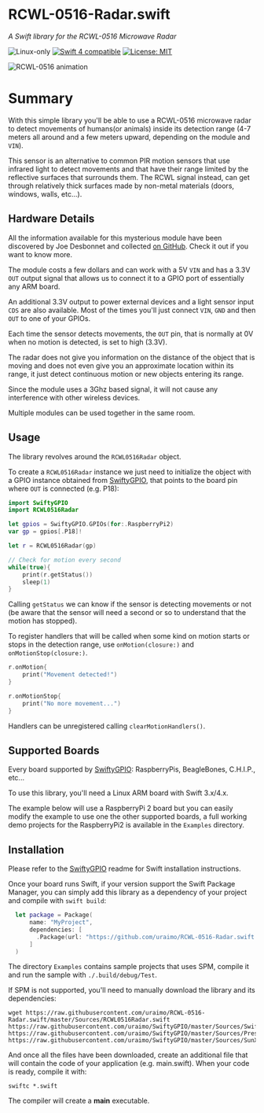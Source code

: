 # RCWL-0516-Radar.swift

*A Swift library for the RCWL-0516 Microwave Radar*

<p>
<img src="https://img.shields.io/badge/os-linux-green.svg?style=flat" alt="Linux-only" />
<a href="https://developer.apple.com/swift"><img src="https://img.shields.io/badge/swift4-compatible-4BC51D.svg?style=flat" alt="Swift 4 compatible" /></a>
<a href="https://raw.githubusercontent.com/uraimo/RCWL-0516-Radar.swift/master/LICENSE"><img src="http://img.shields.io/badge/license-MIT-blue.svg?style=flat" alt="License: MIT" /></a>
</p>
 
![RCWL-0516 animation](https://github.com/uraimo/RCWL-0516-Radar.swift/raw/master/radar.gif)

# Summary

With this simple library you'll be able to use a RCWL-0516 microwave radar to detect movements of humans(or animals) inside its detection range (4-7 meters all around and a few meters upward, depending on the module and `VIN`).

This sensor is an alternative to common PIR motion sensors that use infrared light to detect movements and that have their range limited by the reflective surfaces that surrounds them. The RCWL signal instead, can get through relatively thick surfaces made by non-metal materials (doors, windows, walls, etc...).

## Hardware Details

All the information available for this mysterious module have been discovered by Joe Desbonnet and collected [on GitHub](https://github.com/jdesbonnet/RCWL-0516). Check it out if you want to know more.

The module costs a few dollars and can work with a 5V `VIN` and has a 3.3V `OUT` output signal that allows us to connect it to a GPIO port of essentially any ARM board. 

An additional 3.3V output to power external devices and a light sensor input `CDS` are also available. Most of the times you'll just connect `VIN`, `GND` and then `OUT` to one of your GPIOs.

Each time the sensor detects movements, the `OUT` pin, that is normally at 0V when no motion is detected, is set to high (3.3V).

The radar does not give you information on the distance of the object that is moving and does not even give you an approximate location within its range, it just detect continuous motion or new objects entering its range.

Since the module uses a 3Ghz based signal, it will not cause any interference with other wireless devices.

Multiple modules can be used together in the same room.

## Usage
                                                                                                 
The library revolves around the `RCWL0516Radar` object. 

To create a `RCWL0516Radar` instance we just need to initialize the object with a GPIO instance obtained from [SwiftyGPIO](https://github.com/uraimo/SwiftyGPIO), that points to the board pin where `OUT` is connected (e.g. P18):

```swift
import SwiftyGPIO
import RCWL0516Radar

let gpios = SwiftyGPIO.GPIOs(for:.RaspberryPi2)
var gp = gpios[.P18]!

let r = RCWL0516Radar(gp)

// Check for motion every second
while(true){
    print(r.getStatus())
    sleep(1)
}
```

Calling `getStatus` we can know if the sensor is detecting movements or not (be aware that the sensor will need a second or so to understand that the motion has stopped).

To register handlers that will be called when some kind on motion starts or stops in the detection range, use `onMotion(closure:)` and `onMotionStop(closure:)`.

```swift
r.onMotion{
    print("Movement detected!")
}

r.onMotionStop{
    print("No more movement...")
}
```
Handlers can be unregistered calling `clearMotionHandlers()`.

## Supported Boards

Every board supported by [SwiftyGPIO](https://github.com/uraimo/SwiftyGPIO): RaspberryPis, BeagleBones, C.H.I.P., etc...

To use this library, you'll need a Linux ARM board with Swift 3.x/4.x.

The example below will use a RaspberryPi 2 board but you can easily modify the example to use one the other supported boards, a full working demo projects for the RaspberryPi2 is available in the `Examples` directory.


## Installation

Please refer to the [SwiftyGPIO](https://github.com/uraimo/SwiftyGPIO) readme for Swift installation instructions.

Once your board runs Swift, if your version support the Swift Package Manager, you can simply add this library as a dependency of your project and compile with `swift build`:

```swift
  let package = Package(
      name: "MyProject",
      dependencies: [
        .Package(url: "https://github.com/uraimo/RCWL-0516-Radar.swift.git", majorVersion: 2),
      ]
  ) 
```

The directory `Examples` contains sample projects that uses SPM, compile it and run the sample with `./.build/debug/Test`.

If SPM is not supported, you'll need to manually download the library and its dependencies: 

    wget https://raw.githubusercontent.com/uraimo/RCWL-0516-Radar.swift/master/Sources/RCWL0516Radar.swift https://raw.githubusercontent.com/uraimo/SwiftyGPIO/master/Sources/SwiftyGPIO.swift https://raw.githubusercontent.com/uraimo/SwiftyGPIO/master/Sources/Presets.swift https://raw.githubusercontent.com/uraimo/SwiftyGPIO/master/Sources/SunXi.swift  

And once all the files have been downloaded, create an additional file that will contain the code of your application (e.g. main.swift). When your code is ready, compile it with:

    swiftc *.swift

The compiler will create a **main** executable.


